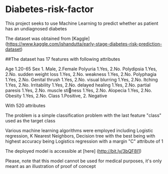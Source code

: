 # Diabetes-risk-factor
This project seeks to use Machine Learning to predict whether as patient has an undiagnosed diabetes

The dataset was obtained from [Kaggle] (https://www.kaggle.com/ishandutta/early-stage-diabetes-risk-prediction-dataset)

##The dataset has 17 features with following attributes

Age 1.20-65
Sex 1. Male, 2.Female
Polyuria 1.Yes, 2.No.
Polydipsia 1.Yes, 2.No.
sudden weight loss 1.Yes, 2.No.
weakness 1.Yes, 2.No.
Polyphagia 1.Yes, 2.No.
Genital thrush 1.Yes, 2.No.
visual blurring 1.Yes, 2.No.
Itching 1.Yes, 2.No.
Irritability 1.Yes, 2.No.
delayed healing 1.Yes, 2.No.
partial paresis 1.Yes, 2.No.
muscle stiness 1.Yes, 2.No.
Alopecia 1.Yes, 2.No.
Obesity 1.Yes, 2.No.
Class 1.Positive, 2. Negative

With 520 attributes

The problem is a simple classification problem with the last feature "class" used as the target class

Various machine learning algorithms were employed including Logistic regression, K Nearest Neighbors, Decision tree with the best being with highest accuracy being Logistics regression with a margin "C" attribute of 1

The deployed model is accessible at [here] (http://bit.ly/3bQF8I1)

Please, note that this model cannot be used for medical purposes, it's only meant as an illustration of proof of concept

